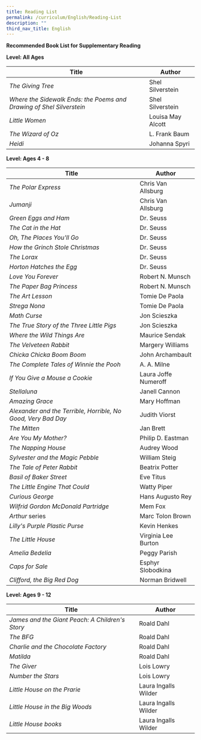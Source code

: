 ```yaml
---
title: Reading List
permalink: /curriculum/English/Reading-List
description: ""
third_nav_title: English
---
```

**Recommended Book List for Supplementary Reading**

**Level: All Ages**

| Title | Author | 
| -------- | -------- | 
| _The Giving Tree_     | Shel Silverstein    |
| _Where the Sidewalk Ends: the Poems and Drawing of Shel Silverstein_ |Shel Silverstein|
|_Little Women_| Louisa May Alcott
|_The Wizard of Oz_|L. Frank Baum
|_Heidi_|Johanna Spyri


**Level: Ages 4 - 8**

| Title | Author | 
| -------- | -------- | 
|_The Polar Express_|Chris Van Allsburg|
|_Jumanji_|Chris Van Allsburg|
|_Green Eggs and Ham_|Dr. Seuss
|_The Cat in the Hat_|Dr. Seuss
|_Oh, The Places You'll Go_|Dr. Seuss
|_How the Grinch Stole Christmas_|Dr. Seuss
|_The Lorax_|Dr. Seuss
|_Horton Hatches the Egg_|Dr. Seuss
|_Love You Forever_|Robert N. Munsch
|_The Paper Bag Princess_|Robert N. Munsch
|_The Art Lesson_|Tomie De Paola
|_Strega Nona_|Tomie De Paola
|_Math Curse_|Jon Scieszka
|_The True Story of the Three Little Pigs_|Jon Scieszka
|_Where the Wild Things Are_|Maurice Sendak
|_The Velveteen Rabbit_|Margery Williams
|_Chicka Chicka Boom Boom_|John Archambault
|_The Complete Tales of Winnie the Pooh_|A. A. Milne
|_If You Give a Mouse a Cookie_|Laura Joffe Numeroff
|_Stellaluna_|Janell Cannon
|_Amazing Grace_|Mary Hoffman
|_Alexander and the Terrible, Horrible, No Good, Very Bad Day_|Judith Viorst
|_The Mitten_|Jan Brett
|_Are You My Mother?_|Philip D. Eastman
|_The Napping House_|Audrey Wood
|_Sylvester and the Magic Pebble_|William Steig
|_The Tale of Peter Rabbit_|Beatrix Potter
|_Basil of_ _Baker Street_|Eve Titus|
|_The Little Engine That Could_|Watty Piper
|_Curious George_|Hans Augusto Rey
|_Wilfrid Gordon McDonald Partridge_|Mem Fox
|_Arthur_ series|Marc Tolon Brown
|_Lilly's Purple Plastic Purse_|Kevin Henkes
|_The Little House_|Virginia Lee Burton|
|_Amelia Bedelia_|Peggy Parish
|_Caps for_ _Sale_|Esphyr Slobodkina
|_Clifford, the Big Red Dog_|Norman Bridwell

**Level: Ages 9 - 12**

| Title | Author | 
| -------- | -------- | 
|_James and the Giant Peach: A Children's Story_|Roald Dahl
|_The BFG_|Roald Dahl
|_Charlie and the Chocolate Factory_|Roald Dahl
|_Matilda_|Roald Dahl
|_The Giver_|Lois Lowry
|_Number the Stars_|Lois Lowry
|_Little House on the Prarie_|Laura Ingalls Wilder
|_Little House in the Big Woods_|Laura Ingalls Wilder
|_Little House books_|Laura Ingalls Wilder